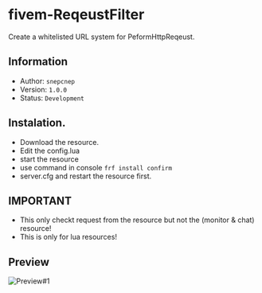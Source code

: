 # fivem-ReqeustFilter
Create a whitelisted URL system for PeformHttpReqeust.

## Information
- Author: `snepcnep`
- Version: `1.0.0`
- Status: `Development`

## Instalation.
- Download the resource.
- Edit the config.lua
- start the resource
- use command in console `frf install confirm`
- server.cfg and restart the resource first.

## IMPORTANT
- This only checkt request from the resource but not the (monitor & chat) resource!
- This is only for lua resources!
## Preview
![Preview#1]()
